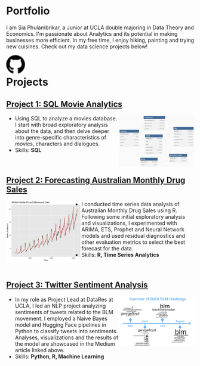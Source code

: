 # Portfolio

I am Sia Phulambrikar, a Junior at UCLA double majoring in Data Theory and Economics. I'm passionate about Analytics and its potential in making businesses more efficient. In my free time, I enjoy hiking, painting and trying new cuisines. Check out my data science projects below!

<a href="https://www.linkedin.com/in/phulambrikarsia/">
        <img align="left" width="10%" height="10%" src="/assets/img/github.svg">
</a>

<br>

# Projects
## [Project 1: SQL Movie Analytics](https://phulambrikarsia.github.io/movies-project/)

<a href="https://phulambrikarsia.github.io/movies-project/">
        <img align="right" width="40%" height="40%" src="/assets/img/schema.png">
</a>
  
- Using SQL to analyze a movies database. I start with broad exploratory analysis about the data, and then delve deeper into genre-specific characteristics of movies, characters and dialogues.   
- Skills: **SQL**

<br>

## [Project 2: Forecasting Australian Monthly Drug Sales](https://phulambrikarsia.github.io/sales_forecasting/)

<a href="https://phulambrikarsia.github.io/sales_forecasting/">
        <img align="left" width="40%" height="40%" src="/assets/img/graph.png">
</a>

- I conducted time series data analysis of Australian Monthly Drug Sales using R. Following some initial exploratory analysis and visualizations, I experimented with ARIMA, ETS, Prophet and Neural Network models and used residual diagnostics and other evaluation metrics to select the best forecast for the data.
- Skills: **R, Time Series Analytics**

<br>


## [Project 3: Twitter Sentiment Analysis](https://ucladatares.medium.com/twitter-sentiment-analysis-analyzing-the-use-of-hashtags-in-the-black-lives-matter-movement-f9e5d9013ff9)

<a href="https://ucladatares.medium.com/twitter-sentiment-analysis-analyzing-the-use-of-hashtags-in-the-black-lives-matter-movement-f9e5d9013ff9">
        <img align="right" width="40%" height="40%" src="/assets/img/timeline.png">
</a>

- In my role as Project Lead at DataRes at UCLA, I led an NLP project analyzing sentiments of tweets related to the BLM movement. I employed a Naive Bayes model and Hugging Face pipelines in Python to classify tweets into sentiments. Analyses, visualizations and the results of the model are showcased in the Medium article linked above.
- Skills: **Python, R, Machine Learning**


